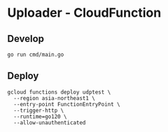 Uploader - CloudFunction 
=====

## Develop
```shell
go run cmd/main.go
```

## Deploy
```shell
gcloud functions deploy udptest \
  --region asia-northeast1 \
  --entry-point FunctionEntryPoint \
  --trigger-http \
  --runtime=go120 \
  --allow-unauthenticated
```